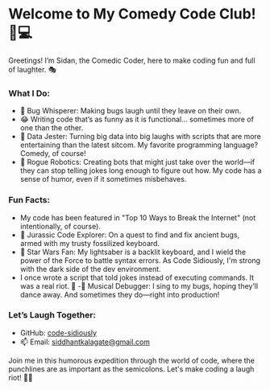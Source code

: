 # Welcome to My Comedy Code Club! 🤣💻

Greetings! I’m Sidan, the Comedic Coder, here to make coding fun and full of laughter. 🎭

### What I Do:
- 🐛 Bug Whisperer: Making bugs laugh until they leave on their own.
- 😂 Writing code that’s as funny as it is functional... sometimes more of one than the other.
- 💾 Data Jester: Turning big data into big laughs with scripts that are more entertaining than the latest sitcom. My favorite programming language? Comedy, of course!
- 🤖 Rogue Robotics: Creating bots that might just take over the world—if they can stop telling jokes long enough to figure out how. My code has a sense of humor, even if it sometimes misbehaves.

### Fun Facts:
- My code has been featured in "Top 10 Ways to Break the Internet" (not intentionally, of course).
- 🦖 Jurassic Code Explorer: On a quest to find and fix ancient bugs, armed with my trusty fossilized keyboard.
- 🌌 Star Wars Fan: My lightsaber is a backlit keyboard, and I wield the power of the Force to battle syntax errors. As Code Sidiously, I'm strong with the dark side of the dev environment.
- I once wrote a script that told jokes instead of executing commands. It was a real riot. 🤪
-🎵 Musical Debugger: I sing to my bugs, hoping they’ll dance away. And sometimes they do—right into production!

### Let’s Laugh Together:
- GitHub: [code-sidiously](https://github.com/code-sidiously)
- 📫 Email: siddhantkalagate@gmail.com

Join me in this humorous expedition through the world of code, where the punchlines are as important as the semicolons. Let's make coding a laugh riot! 🎉😂
